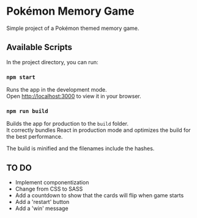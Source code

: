 # Pokémon Memory Game

Simple project of a Pokémon themed memory game.

## Available Scripts

In the project directory, you can run:

### `npm start`

Runs the app in the development mode.\
Open [http://localhost:3000](http://localhost:3000) to view it in your browser.

### `npm run build`

Builds the app for production to the `build` folder.\
It correctly bundles React in production mode and optimizes the build for the best performance.

The build is minified and the filenames include the hashes.

## TO DO
* Implement componentization
* Change from CSS to SASS
* Add a countdown to show that the cards will flip when game starts
* Add a 'restart' button
* Add a 'win' message
